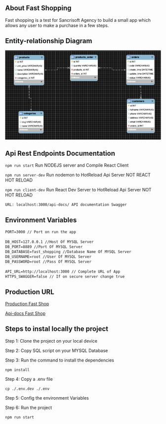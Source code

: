 
## About Fast Shopping

Fast shopping is a test for Sancrisoft Agency to build a small app which allows any user to make a purchase in a few steps.

## Entity-relationship Diagram
![ModelImage](https://github.com/websterhf18/fast_shopping/blob/master/MER_fastShopping.png?raw=true)

## Api Rest Endpoints Documentation

 `npm run start` Run NODEJS server and Compile React Client

 `npm run server-dev` Run nodemon to HotReload Api Server NOT REACT HOT RELOAD

`npm run client-dev` Run React Dev Server to HotReload Api Server NOT HOT RELOAD

	URL: localhost:3000/api-docs/ API documentation Swagger

##  Environment Variables

    PORT=3000 // Port on run the app
    
    DB_HOST=127.0.0.1 //Host Of MYSQL Server
    DB_PORT=8889 //Port Of MYSQL Server
    DB_DATABASE=fast_shopping //Database Name Of MYSQL Server
    DB_USERNAME=root //User Of MYSQL Server
    DB_PASSWORD=root //Pass Of MYSQL Server
     
    API_URL=http://localhost:3000 // Complete URL of App
    HTTPS_SWAGGER=false // If on secure server change true

## Production URL

[Production Fast Shop](https://sancrisoft.kapei.dev)

[Api-docs Fast Shop](https://sancrisoft.kapei.dev/api-docs)

## Steps to instal locally the project

Step 1: Clone the project on your local device

Step 2: Copy SQL script on your MYSQL Database

Step 3: Run the command to install the dependencies

    npm install
    
Step 4: Copy a .env file

    cp ./.env.dev ./.env
 
 Step 5: Config the environment Variables
 
Step 6: Run the project

    npm run start

